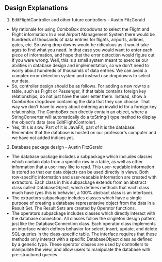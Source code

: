
## Design Explanations

1. EditFlightController and other future controllers - Austin FitzGerald
- My rationale for using ComboBox dropdowns to select the Flight and Flight information:
In a real Airport Management System there would be hundreds of thousands of data entries for flights, airports, airlines, gates, etc. So using drop downs would be ridiculous as it would take ages to find what you need. In that case you would want to enter each piece of information, and hope that the error detection would figure out if you were wrong. Well, this is a small system meant to exercise our abilities in database design and implementation, so we don't need to worry about hundreds of thousands of data entries. We can avoid a complex error detection system and instead use dropdowns to select our data.
- So, controller design should be as follows. For adding a new row to a table, such as Flight or Passenger, if that table contains foreign key relationships, do not just have the user enter them. Instead, show a ComboBox dropdown containing the data that they can choose. That way we don't have to worry about entering an invalid id for a foreign key relationship. The ComboBox can directly contain an object, where a StringConverter will automatically do a toString() type method to display the object's data (see EditFlightControler).
- Yes, this is slow. Part of it is JavaFX, part of it is the database. Remember that the database is hosted on our professor's computer and we have not added indices yet.

2. Database package design - Austin FitzGerald
- The database package includes a subpackage which includes classes which contain data from a specific row in a table, as well as other information that a user may like to read. This user-readable information is stored so that our data objects can be used directly in views. Both row-specific information and user-readable information are created with extractors. Each class in this subpackage extends from an abstract class called DatabaseObject, which defines methods that each class much have (yes this is behavior, a 100% abstract class is an interface).
- The extractors subpackage includes classes which have a single purpose of creating a database representative object from the data in a Result Set. The Result Sets are created by Operator functions.
- The operators subpackage includes classes which directly interact with the database connection. All classes follow the singleton design pattern, just like the DatabaseConnection class. Each operator class implements an interface which defines behavior for select, insert, update, and delete SQL queries in the class-specific table. The interface requires that these methods only interact with a specific DatabaseObject class as defined by a generic type. These operator classes are used by controllers to manipulate the view, and allow users to manipulate the database with pre-structured queries.